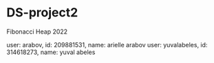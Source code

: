 # DS-project2
Fibonacci Heap 2022

user: arabov, id: 209881531, name: arielle arabov
user: yuvalabeles, id: 314618273, name: yuval abeles

